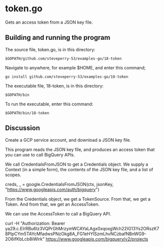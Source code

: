 # token.go

Gets an access token from a JSON key file.

## Building and running the program
    
The source file, token.go, is in this directory:

    $GOPATH/github.com/steveperry-53/examples-go/18-token
    
Navigate to anywhere, for example $HOME, and enter this command;

    go install github.com/steveperry-53/examples-go/18-token
    
The executable file, 18-token, is in this directory:

    $GOPATH/bin
    
To run the executable, enter this command:

    $GOPATH/bin/18-token

## Discussion

Create a GCP service account, and download a JSON key file.

This program reads the JSON key file, and produces an access
token that you can use to call BigQuery APIs.

We call CredentialsFromJSON to get a Credentials object.
We supply a Context (in a simple form), the contents of the 
JSON key file, and a list of scopes.

creds, _ = google.CredentialsFromJSON(ctx, jsonKey, "https://www.googleapis.com/auth/bigquery")

From the Credentials object, we get a TokenSource. From that, we
get a Token. And from that, we get an AccessToken.

We can use the AccessToken to call a BigQuery API.

curl -H "Authorization: Bearer ya29.c.ElrRBu6lz3VQPrGhMrzymWCAYaLAgx0xqoxgWch22IG13Ys2ORszK78PlpCYm5TAYcMfadwsPNzOkg8A_FG1eHYlSzmLhvNCzbafNBnWG9-2O6ifKbLcb8iWIrk" https://www.googleapis.com/bigquery/v2/projects






